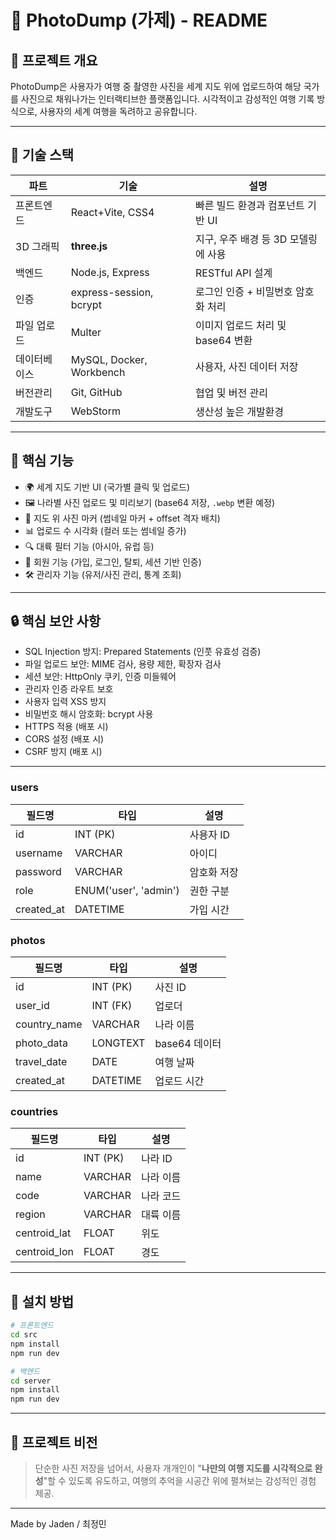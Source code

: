 # 📸 PhotoDump (가제) - README

## 🧭 프로젝트 개요
PhotoDump은 사용자가 여행 중 촬영한 사진을 세계 지도 위에 업로드하여 해당 국가를 사진으로 채워나가는 인터랙티브한 플랫폼입니다.
시각적이고 감성적인 여행 기록 방식으로, 사용자의 세계 여행을 독려하고 공유합니다.



---

## 🚀 기술 스택

| 파트           | 기술           | 설명                     |
|----------------|--------------|------------------------|
| 프론트엔드     | React+Vite, CSS4 | 빠른 빌드 환경과 컴포넌트 기반 UI   |
| 3D 그래픽      | **three.js** | 지구, 우주 배경 등 3D 모델링에 사용 |
| 백엔드         | Node.js, Express | RESTful API 설계         |
| 인증           | express-session, bcrypt | 로그인 인증 + 비밀번호 암호화 처리            |
| 파일 업로드     | Multer       | 이미지 업로드 처리 및 base64 변환           |
| 데이터베이스   | MySQL, Docker, Workbench | 사용자, 사진 데이터 저장         |
| 버전관리       | Git, GitHub  | 협업 및 버전 관리             |
| 개발도구       | WebStorm     | 생산성 높은 개발환경            |


---

## 🌟 핵심 기능

- 🌍 세계 지도 기반 UI (국가별 클릭 및 업로드)
- 🖼 나라별 사진 업로드 및 미리보기 (base64 저장, `.webp` 변환 예정)
- 🧷 지도 위 사진 마커 (썸네일 마커 + offset 격자 배치)
- 📊 업로드 수 시각화 (컬러 또는 썸네일 증가)
- 🔍 대륙 필터 기능 (아시아, 유럽 등)
- 🔐 회원 기능 (가입, 로그인, 탈퇴, 세션 기반 인증)
- 🛠 관리자 기능 (유저/사진 관리, 통계 조회)

---

## 🔒 핵심 보안 사항

- SQL Injection 방지: Prepared Statements (인풋 유효성 검증)
- 파일 업로드 보안: MIME 검사, 용량 제한, 확장자 검사
- 세션 보안: HttpOnly 쿠키, 인증 미들웨어
- 관리자 인증 라우트 보호
- 사용자 입력 XSS 방지
- 비밀번호 해시 암호화: bcrypt 사용
- HTTPS 적용 (배포 시)
- CORS 설정 (배포 시)
- CSRF 방지 (배포 시)

---



### users

|필드명|	타입 |	설명 |
|------|------|------|
|id|	INT (PK)	|사용자 ID|
|username|	VARCHAR	|아이디|
|password|	VARCHAR	|암호화 저장|
|role|	ENUM('user', 'admin')	|권한 구분|
created_at|	DATETIME	|가입 시간|

### photos
| 필드명 | 	타입  |	설명 |
|-----|------|------|
|id	|INT (PK)	|사진 ID|
|user_id|	INT (FK)	|업로더|
|country_name|	VARCHAR	|나라 이름|
|photo_data|	LONGTEXT	|base64 데이터|
|travel_date|	DATE	|여행 날짜|
|created_at|	DATETIME	|업로드 시간|


### countries
| 필드명          | 	타입       | 	설명   |
|--------------|-----------|-------|
| id	          | INT (PK)	 | 나라 ID |
| name         | 	VARCHAR	 | 나라 이름 |
| code         | 	VARCHAR	 | 나라 코드 |
| region       | 	VARCHAR	 | 대륙 이름 |
| centroid_lat | 	FLOAT	   | 위도    |
| centroid_lon | 	FLOAT	   | 경도    |



---

## 🧪 설치 방법

```bash
# 프론트엔드
cd src
npm install
npm run dev

# 백엔드
cd server
npm install
npm run dev


```

---

## 💬 프로젝트 비전
> 단순한 사진 저장을 넘어서, 사용자 개개인이 "**나만의 여행 지도를 시각적으로 완성**"할 수 있도록 유도하고, 여행의 추억을 시공간 위에 펼쳐보는 감성적인 경험 제공.

---

Made by Jaden / 최정민